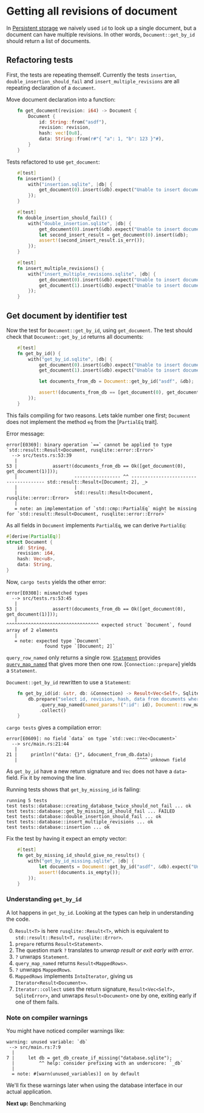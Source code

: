 # Getting all revisions of document
In [Persistent storage] we naively used `id` to look up a single document, but a document can have multiple revisions. In other words, `Document::get_by_id` should return a list of documents.

## Refactoring tests
First, the tests are repeating themself. Currently the tests `insertion`, `double_insertion_should_fail` and `insert_multiple_revisions` are all repeating declaration of a `document`.

Move document declaration into a function:
```rust
    fn get_document(revision: i64) -> Document {
        Document {
            id: String::from("asdf"),
            revision: revision,
            hash: vec![0u8],
            data: String::from(r#"{ "a": 1, "b": 123 }"#),
        }
    }
```

Tests refactored to use `get_document`:
```rust
    #[test]
    fn insertion() {
        with("insertion.sqlite", |db| {
            get_document(0).insert(&db).expect("Unable to insert document.");
        });
    }

    #[test]
    fn double_insertion_should_fail() {
        with("double_insertion.sqlite", |db| {
            get_document(0).insert(&db).expect("Unable to insert document.");
            let second_insert_result = get_document(0).insert(&db);
            assert!(second_insert_result.is_err());
        });
    }

    #[test]
    fn insert_multiple_revisions() {
        with("insert_multiple_revisions.sqlite", |db| {
            get_document(0).insert(&db).expect("Unable to insert document.");
            get_document(1).insert(&db).expect("Unable to insert document.");
        });
    }

```

## Get document by identifier test
Now the test for `Document::get_by_id`, using `get_document`. The test should check that `Document::get_by_id` returns all documents:

```rust
    #[test]
    fn get_by_id() {
        with("get_by_id.sqlite", |db| {
            get_document(0).insert(&db).expect("Unable to insert document.");
            get_document(1).insert(&db).expect("Unable to insert document.");

            let documents_from_db = Document::get_by_id("asdf", &db);

            assert!(documents_from_db == [get_document(0), get_document(1)]);
        });
    }
```

This fails compiling for two reasons. Lets takle number one first; `Document` does not implement the method `eq` from the [`PartialEq` trait].

Error message:
```
error[E0369]: binary operation `==` cannot be applied to type `std::result::Result<Document, rusqlite::error::Error>`
  --> src/tests.rs:53:39
   |
53 |             assert!(documents_from_db == Ok([get_document(0), get_document(1)]));
   |                     ----------------- ^^ -------------------------------------- std::result::Result<[Document; 2], _>
   |                     |
   |                     std::result::Result<Document, rusqlite::error::Error>
   |
   = note: an implementation of `std::cmp::PartialEq` might be missing for `std::result::Result<Document, rusqlite::error::Error>`
```

As all fields in `Document` implements `PartialEq`, we can derive `PartialEq`:
```rust
#[derive(PartialEq)]
struct Document {
    id: String,
    revision: i64,
    hash: Vec<u8>,
    data: String,
}
```

Now, `cargo tests` yields the other error:
```
error[E0308]: mismatched types
  --> src/tests.rs:53:45
   |
53 |             assert!(documents_from_db == Ok([get_document(0), get_document(1)]));
   |                                             ^^^^^^^^^^^^^^^^^^^^^^^^^^^^^^^^^^ expected struct `Document`, found array of 2 elements
   |
   = note: expected type `Document`
              found type `[Document; 2]`
```

`query_row_named` only returns a single row. [`Statement`] provides [`query_map_named`] that gives more then one row. [`Connection::prepare`] yields a `Statement`.

`Document::get_by_id` rewritten to use a `Statement`:
```rust
    fn get_by_id(id: &str, db: &Connection) -> Result<Vec<Self>, SqliteError> {
        db.prepare("select id, revision, hash, data from documents where id=:id")?
            .query_map_named(named_params!(":id": id), Document::row_mapper)?
            .collect()
    }
```

`cargo tests` gives a compilation error:
```
error[E0609]: no field `data` on type `std::vec::Vec<Document>`
  --> src/main.rs:21:44
   |
21 |     println!("data: {}", &document_from_db.data);
   |                                            ^^^^ unknown field
```

As `get_by_id` have a new return signature and `Vec` does not have a `data`-field. Fix it by removing the line.

Running tests shows that `get_by_missing_id` is failing:
```
running 5 tests
test tests::database::creating_database_twice_should_not_fail ... ok
test tests::database::get_by_missing_id_should_fail ... FAILED
test tests::database::double_insertion_should_fail ... ok
test tests::database::insert_multiple_revisions ... ok
test tests::database::insertion ... ok
```

Fix the test by having it expect an empty vector:
```rust
    #[test]
    fn get_by_missing_id_should_give_no_results() {
        with("get_by_id_missing.sqlite", |db| {
            let documents = Document::get_by_id("asdf", &db).expect("Unable to get documents.");
            assert!(documents.is_empty());
        });
    }
```

### Understanding `get_by_id`
A lot happens in `get_by_id`. Looking at the types can help in understanding the code.

0. `Result<T>` is here `rusqlite::Result<T>`, which is equivalent to `std::result::Result<T, rusqlite::Error>`.
1. `prepare` returns `Result<Statement>`.
2. The question mark `?` translates to *unwrap result or exit early with error*.
3. `?` unwraps `Statement`.
4. `query_map_named` returns `Result<MappedRows>`.
5. `?` unwraps `MappedRows`.
6. `MappedRows` implements `IntoIterator`, giving us `Iterator<Result<Document>>`.
7. `Iterator::collect` uses the return signature, `Result<Vec<Self>, SqliteError>`, and unwraps `Result<Document>` one by one, exiting early if one of them fails.

### Note on compiler warnings
You might have noticed compiler warnings like:

```
warning: unused variable: `db`
 --> src/main.rs:7:9
  |
7 |     let db = get_db_create_if_missing("database.sqlite");
  |         ^^ help: consider prefixing with an underscore: `_db`
  |
  = note: #[warn(unused_variables)] on by default
```

We'll fix these warnings later when using the database interface in our actual application.

**Next up:** Benchmarking

[Persistent storage]: ./02-persistent-storage.md
[`Statement`]: https://docs.rs/rusqlite/0.20.0/rusqlite/struct.Statement.html
[`query_map_named`]: https://docs.rs/rusqlite/0.20.0/rusqlite/struct.Statement.html#method.query_map_named
